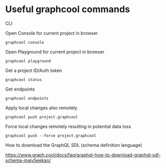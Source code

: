 # Useful graphcool commands

CLI

Open Console for current project in browser

```shell
graphcool console
```

Open Playground for current project in browser

```shell
graphcool playground
```

Get a project ID/Auth token

```shell
graphcool status
```

Get endpoints

```shell
graphcool endpoints
```

Apply local changes also remotely

```shell
graphcool push project.graphcool
```

Force local changes remotely resulting in potential data loss

```shell
graphcool push --force project.graphcool
```

How to download the GraphQL SDL (schema definition language)

https://www.graph.cool/docs/faq/graphql-how-to-download-graphql-sdl-schema-maiv5eekan/

